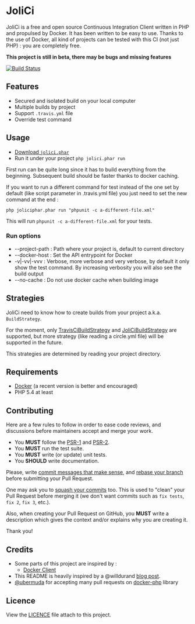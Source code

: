 # JoliCi

JoliCi is a free and open source Continuous Integration Client written in PHP and propulsed by Docker. It has been written to be easy to use.
Thanks to the use of Docker, all kind of projects can be tested with this CI (not just PHP) : you are completely free.

**This project is still in beta, there may be bugs and missing features**

[![Build Status](https://travis-ci.org/jolicode/JoliCi.png?branch=master)](https://travis-ci.org/jolicode/JoliCi)

## Features

* Secured and isolated build on your local computer
* Multiple builds by project
* Support `.travis.yml` file
* Override test command

## Usage

* [Download `jolici.phar`](https://github.com/jolicode/JoliCi/releases/download/v0.1.0/jolici.phar)
* Run it under your project `php jolici.phar run`

First run can be quite long since it has to build everything from the beginning. Subsequent build should be faster thanks to docker caching.

If you want to run a different command for test instead of the one set by default (like script parameter in .travis.yml file) you just need to set the new command at the end :

```
php joliciphar.phar run "phpunit -c a-different-file.xml"
```

This will run `phpunit -c a-different-file.xml` for your tests.

### Run options

* --project-path : Path where your project is, default to current directory
* --docker-host : Set the API entrypoint for Docker
* -v|-vv|-vvv : Verbose, more verbose and very verbose, by default it only show the test command. By increasing verbosity you will also see the build output
* --no-cache : Do not use docker cache when building image

## Strategies

JoliCi need to know how to create builds from your project a.k.a. `BuildStrategy`. 

For the moment, only [TravisCiBuildStrategy](docs/strategies/TravisCiStrategy.md) and [JoliCiBuildStrategy](docs/strategies/JoliCiStrategy.md) are supported, but more strategy (like reading a circle.yml file) will be supported in the future.

This strategies are determined by reading your project directory.

## Requirements

* [Docker](http://docker.io) (a recent version is better and encouraged)
* PHP 5.4 at least

## Contributing

Here are a few rules to follow in order to ease code reviews, and discussions before maintainers accept and merge your work.

* You **MUST** follow the [PSR-1](http://www.php-fig.org/psr/1/) and [PSR-2](http://www.php-fig.org/psr/2/).
* You **MUST** run the test suite.
* You **MUST** write (or update) unit tests.
* You **SHOULD** write documentation.

Please, write [commit messages that make sense](http://tbaggery.com/2008/04/19/a-note-about-git-commit-messages.html), and [rebase your branch](http://git-scm.com/book/en/Git-Branching-Rebasing) before submitting your Pull Request.

One may ask you to [squash your commits](http://gitready.com/advanced/2009/02/10/squashing-commits-with-rebase.html) too. This is used to "clean" your Pull Request before merging it (we don't want commits such as `fix tests`, `fix 2`, `fix 3`, etc.).

Also, when creating your Pull Request on GitHub, you **MUST** write a description which gives the context and/or explains why you are creating it.

Thank you!

## Credits

* Some parts of this project are inspired by :
	* [Docker Client](https://github.com/dotcloud/docker/blob/master/commands.go)
* This README is heavily inspired by a @willdurand [blog post](http://williamdurand.fr/2013/07/04/on-open-sourcing-libraries/).
* [@ubermuda](https://github.com/ubermuda) for accepting many pull requests on [docker-php](https://github.com/stage1/docker-php) library

## Licence

View the [LICENCE](LICENCE) file attach to this project.
